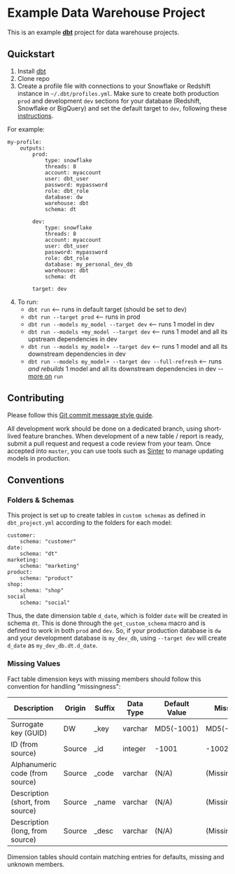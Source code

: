 # Example Data Warehouse Project

This is an example [__dbt__](https://www.getdbt.com/) project for data warehouse projects.

## Quickstart

1. Install [dbt](https://docs.getdbt.com/docs/installation)
2. Clone repo
3. Create a profile file with connections to your Snowflake or Redshift instance in `~/.dbt/profiles.yml`. Make sure to create both production `prod` and development `dev` sections for your database (Redshift, Snowflake or BigQuery) and set the default target to `dev`, following these [instructions](https://docs.getdbt.com/docs/configure-your-profile).

For example:
```
my-profile:
    outputs:
        prod:
            type: snowflake
            threads: 8
            account: myaccount
            user: dbt_user
            password: mypassword
            role: dbt_role
            database: dw
            warehouse: dbt
            schema: dt

        dev:
            type: snowflake
            threads: 8
            account: myaccount
            user: dbt_user
            password: mypassword
            role: dbt_role
            database: my_personal_dev_db
            warehouse: dbt
            schema: dt

        target: dev
```
4. To run:
    - `dbt run` <-- runs in default target (should be set to dev)
    - `dbt run --target prod` <-- runs in prod
    - `dbt run --models my_model --target dev` <-- runs 1 model in dev
    - `dbt run --models +my_model --target dev` <-- runs 1 model and all its upstream dependencies in dev
    - `dbt run --models my_model+ --target dev` <-- runs 1 model and all its downstream dependencies in dev
    - `dbt run --models my_model+ --target dev --full-refresh` <-- runs *and rebuilds* 1 model and all its downstream dependencies in dev
    -- [more on](https://docs.getdbt.com/v0.10/reference#run) `run`

## Contributing

Please follow this [Git commit message style guide](https://chris.beams.io/posts/git-commit/).

All development work should be done on a dedicated branch, using short-lived feature branches. When development of a new table / report is ready, submit a pull request and request a code review from your team. Once accepted into `master`, you can use tools such as [Sinter](https://www.sinterdata.com/) to manage updating models in production.

## Conventions
### Folders & Schemas
This project is set up to create tables in `custom schemas` as defined in `dbt_project.yml` according to the folders for each model:
```
customer:
    schema: "customer"
date:
    schema: "dt"
marketing:
    schema: "marketing"
product:
    schema: "product"
shop:
    schema: "shop"
social
    schema: "social"
```

Thus, the date dimension table `d_date`, which is folder `date` will be created in schema `dt`.
This is done through the `get_custom_schema` macro and is defined to work in both `prod` and `dev`.
So, if your production database is `dw` and your development database is `my_dev_db`, using `--target dev` will create `d_date` as `my_dev_db.dt.d_date`.

### Missing Values
Fact table dimension keys with missing members should follow this convention for handling "missingness":

| Description                      | Origin | Suffix | Data Type | Default Value | Missing    | Unknown    |
|----------------------------------|--------|--------|-----------|---------------|------------|------------|
| Surrogate key (GUID)             | DW     | _key   | varchar   | MD5(-1001)    | MD5(-1002) | MD5(-1003) |
| ID (from source)                 | Source | _id    | integer   | -1001         | -1002      | -1003      |
| Alphanumeric code (from source)  | Source | _code  | varchar   | (N/A)         | (Missing)  | (Unknown)  |
| Description (short, from source) | Source | _name  | varchar   | (N/A)         | (Missing)  | (Unknown)  |
| Description (long, from source)  | Source | _desc  | varchar   | (N/A)         | (Missing)  | (Unknown)  |

Dimension tables should contain matching entries for defaults, missing and unknown members.
